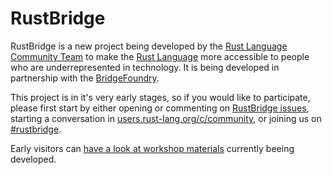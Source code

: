 # RustBridge

RustBridge is a new project being developed by the [Rust Language Community Team](https://github.com/rust-community)
to make the [Rust Language](https://www.rust-lang.org) more accessible to people who are underrepresented in technology.
It is being developed in partnership with the [BridgeFoundry](http://bridgefoundry.org/).

This project is in it's very early stages, so if you would like to participate, please first start by either opening
or commenting on [RustBridge issues](https://github.com/rust-community/rustbridge/issues), starting a conversation
in [users.rust-lang.org/c/community](https://users.rust-lang.org/c/community), or joining us on
[#rustbridge](https://client00.chat.mibbit.com/?server=irc.mozilla.org&channel=%23rustbridge).

Early visitors can [have a look at workshop materials](workshops.md) currently beeing developed.
